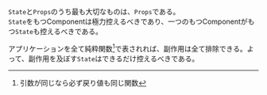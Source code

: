 `State`と`Props`のうち最も大切なものは、`Props`である。  
`State`をもつComponentは極力控えるべきであり、一つのもつComponentがもつ`State`も控えるべきである。   

アプリケーションを全て純粋関数[^1]で表されれば、副作用は全て排除できる。よって、副作用を及ぼす`State`はできるだけ控えるべきである。  
[^1]: 引数が同じなら必ず戻り値も同じ関数
